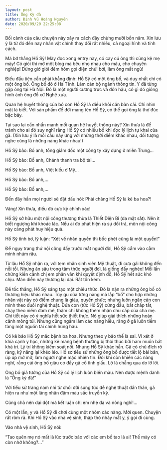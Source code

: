 ```yaml
---
layout: post
title: Ông Kỳ đà
author: Đinh Vũ Hoàng Nguyên
date: 2020/09/20 22:25:08
---
```


Bối cảnh của câu chuyện này xảy ra cách đây chừng mười bốn năm. Xin lưu ý là từ đó đến nay nhân vật chính thay đổi rất nhiều, cả ngoại hình và tính cách.

Mà bớ thằng Hồ Sỹ! Mày đọc xong entry này, có cay cú ông thì cũng kệ mẹ mày! Có giỏi thì mở một blog mà bêu nhọ nhau cho máu, cho chuyên nghiệp! Đừng giở giói đêm hôm gọi điện chửi bới, làm ông mất ngủ!

Điều đầu tiên cần phải khẳng định: Hồ Sỹ có một ông bố, và duy nhất chỉ có một ông bố. Ông bố đó ở Hà Tĩnh. Làm cán bộ ngành thông tin. Y đã từng gặp ông tại Hà Nội. Đó là một người cương trực và đôn hậu, có gì đó giống hình ảnh ông đồ xứ Nghệ xưa.

Quan hệ huyết thống của bố con Hồ Sỹ là điều khỏi cần bàn cãi. Chỉ nhìn mặt là biết. Với sản phẩm để đời mang tên Hồ Sỹ, có thể gọi ông là thợ đúc bậc bảy.

Tại sao lại cần nhấn mạnh mối quan hệ huyết thống này? Xin thưa là để tránh cho ai đó suy nghĩ rằng Hồ Sỹ có nhiều bố khi đọc lý lịch tự khai của gã. (Xin lưu ý là mỗi câu này ứng với những thời điểm khác nhau, đối tượng nghe cũng là những nàng khác nhau!)

Hồ Sỹ bảo: Bố anh, tổng giám đốc một công ty xây dựng ở miền Trung...

Hồ Sỹ bảo: Bố anh, Chánh thanh tra bộ tài...

Hổ Sỹ bảo: Bố anh, Việt kiều ở Mỹ...

Hồ Sỹ bảo: Bố anh,...

Hồ Sỹ bảo: Bố anh,...

Đến đây hẳn mọi người sẽ đặt dấu hỏi: Phải chăng Hồ Sỹ là kẻ ba hoa?!

Vâng! Xin thưa, điều đó cực kỳ chính xác!

Hồ Sỹ sở hữu một nội công thượng thừa là Thiết Diện Bì (da mặt sắt). Nên ít biết ngượng khi khoác lác. Nếu ai đó phát hiện ra sự dối trá, môn nội công này càng phát huy hiệu quả.

Hồ Sỹ tỉnh bơ, lý luận: “Xét về nhân quyền thì bốc phét cũng là một quyền!”

Để ngụy trang thứ nội công đấy trước mắt người đời, Hồ Sỹ cắm vào cằm mình nhúm râu.

Từ lâu Hổ Sỹ nhận ra, với tem nhãn sinh viên Mỹ thuật, đi cưa gái không đến nỗi tồi. Nhưng ăn sâu trong tâm thức người đời, là giống đấy nghèo! Mỗi lấn chứng kiến cảnh chị em phân vân khi quyết định đổ, Hồ Sỹ hết sức khó chịu. Màn diễn này thường lại dai. Rất tốn kém.

Để tốc thắng, Hổ Sỹ sáng tạo một chiêu thức. Đó là nặn ra những ông bố có thương hiệu khác nhau. Tùy gu của từng nàng mà lắp “bố” cho hợp những nhân vật này có điểm chung là giàu, quyển chức; nhưng luôn ngăn cản con mình theo đuổi nghệ thuật. Đứa con (tức Hồ Sỹ) cứng đầu, bất chấp tất, chạy theo niềm đam mê, thậm chí không thèm nhận chu cấp của cha mẹ. Chi tiết này có ý nghĩa hết sức thiết thực. Nó giúp giải thích những hoàn cảnh mỏng túi. Nhưng cũng ngầm làm các nàng hiểu, rằng ở gã luôn tiềm tàng một nguồn tài chính hùng hậu.

Có kẻ bảo Hồ Sỹ mắc bệnh ba hoa. Nhưng theo y bảo thế là sai. Vì xét ở khía cạnh y học, những kẻ mang bệnh thường bị thôi thúc bởi ham muốn bất khả tri. Lý trí không kiểm soát nổi. Nhưng Hồ Sỹ khác hẳn. Gã có chủ đích rõ ràng, kỹ năng lại khéo léo. Hồ sơ tiểu sử những ông bố được tiết lộ bài bản, úp úp mở mở, làm người nghe mặc nhiên tin. Đôi khi còn khiến các nàng nghĩ, rằng cái ông bố giàu có đấy gã cố tình giấu. Lộ là chẳng qua do lỡ lời.

Ông bố giả tưởng của Hồ Sỹ có lý lịch luôn biến màu. Nên được mệnh danh là “Ông kỳ đà!”

Với tiểu sử trang nam nhi từ chối đời sung túc để nghệ thuật dấn thân, gã hiện ra như một lãng nhân đậm màu sắc truyền kỳ.

Cũng chả nên dại dột mà kết luận chị em nhẹ dạ và nông nghĩ!...

Có một lần, y và Hổ Sỹ đi chơi cùng một nhóm các nàng. Mới quen. Chuyện rất rôm rả. Khi Hồ Sỹ vào nhà vệ sinh, thập thò nháy mắt y, ý gọi đi cùng.

Vào nhà vệ sinh, Hồ Sỹ nói:

“Tao quên mẹ nó mất là lúc trước bảo với các em bố tao là ai! Thế mày có còn nhớ không?...”

